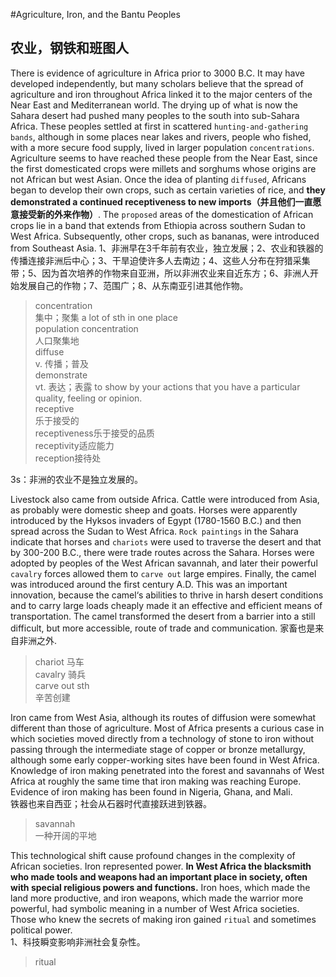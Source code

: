 #Agriculture, Iron, and the Bantu Peoples  
## 农业，钢铁和班图人  
There is evidence of agriculture in Africa prior to 3000 B.C. It may have developed independently, but many scholars believe that the spread of agriculture and iron throughout Africa linked it to the major centers of the Near East and Mediterranean world. The drying up of what is now the Sahara desert had pushed many peoples to the south into sub-Sahara Africa. These peoples settled at first in scattered `hunting-and-gathering bands`, although in some places near lakes and rivers, people who fished, with a more secure food supply, lived in larger population `concentrations`. Agriculture seems to have reached these people from the Near East, since the first domesticated crops were millets and sorghums whose origins are not African but west Asian. Once the idea of planting `diffused`, Africans began to develop their own crops, such as certain varieties of rice, and **they demonstrated a continued receptiveness to new imports（并且他们一直愿意接受新的外来作物）**. The `proposed` areas of the domestication of African crops lie in a band that extends from Ethiopia across southern Sudan to West Africa. Subsequently, other crops, such as bananas, were introduced from Southeast Asia.
1、非洲早在3千年前有农业，独立发展；2、农业和铁器的传播连接非洲后中心；3、干旱迫使许多人去南边；4、这些人分布在狩猎采集带；5、因为首次培养的作物来自亚洲，所以非洲农业来自近东方；6、非洲人开始发展自己的作物；7、范围广；8、从东南亚引进其他作物。  
> concentration  
> 集中；聚集 a lot of sth in one place  
> population concentration  
> 人口聚集地  
> diffuse  
> v. 传播；普及  
> demonstrate  
> vt. 表达；表露 to show by your actions that you have a particular quality, feeling or opinion.  
> receptive  
> 乐于接受的  
> receptiveness乐于接受的品质  
> receptivity适应能力  
> reception接待处  

3s：非洲的农业不是独立发展的。  

Livestock also came from outside Africa. Cattle were introduced from Asia, as probably were domestic sheep and goats. Horses were apparently introduced by the Hyksos invaders of Egypt (1780-1560 B.C.) and then spread across the Sudan to West Africa. `Rock paintings` in the Sahara indicate that horses and `chariots` were used to traverse the desert and that by 300-200 B.C., there were trade routes across the Sahara. Horses were adopted by peoples of the West African savannah, and later their powerful `cavalry` forces allowed them to `carve out` large empires. Finally, the camel was introduced around the first century A.D. This was an important innovation, because the camel‘s abilities to thrive in harsh desert conditions and to carry large loads cheaply made it an effective and efficient means of transportation. The camel transformed the desert from a barrier into a still difficult, but more accessible, route of trade and communication.
家畜也是来自非洲之外.  
> chariot 马车  
> cavalry 骑兵  
> carve out  sth  
> 辛苦创建  

Iron came from West Asia, although its routes of diffusion were somewhat different than those of agriculture. Most of Africa presents a curious case in which societies moved directly from a technology of stone to iron without passing through the intermediate stage of copper or bronze metallurgy, although some early copper-working sites have been found in West Africa. Knowledge of iron making penetrated into the forest and savannahs of West Africa at roughly the same time that iron making was reaching Europe. Evidence of iron making has been found in Nigeria, Ghana, and Mali.  
铁器也来自西亚；社会从石器时代直接跃进到铁器。  
> savannah  
> 一种开阔的平地  

This technological shift cause profound changes in the complexity of African societies. Iron represented power. **In West Africa the blacksmith who made tools and weapons had an important place in society, often with special religious powers and functions.** Iron hoes, which made the land more productive, and iron weapons, which made the warrior more powerful, had symbolic meaning in a number of West Africa societies. Those who knew the secrets of making iron gained `ritual` and sometimes political power.  
1、科技瞬变影响非洲社会复杂性。 
> ritual 